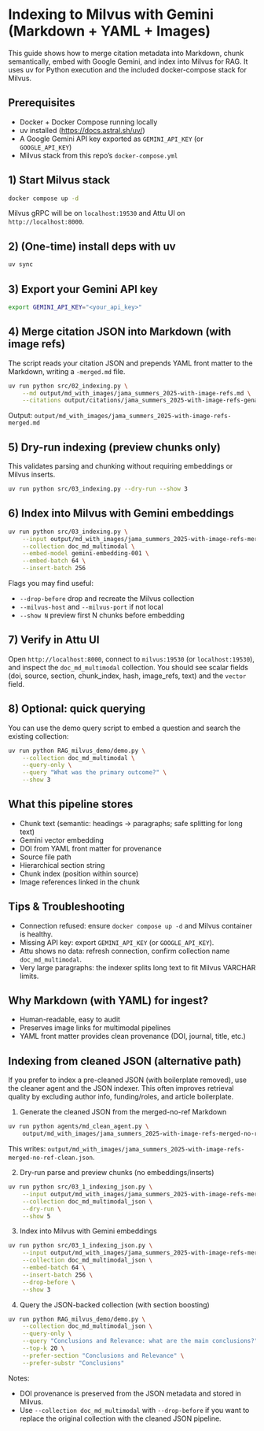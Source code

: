 # Indexing to Milvus with Gemini (Markdown + YAML + Images)

This guide shows how to merge citation metadata into Markdown, chunk semantically, embed with Google Gemini, and index into Milvus for RAG. It uses uv for Python execution and the included docker-compose stack for Milvus.

## Prerequisites
- Docker + Docker Compose running locally
- uv installed (https://docs.astral.sh/uv/)
- A Google Gemini API key exported as `GEMINI_API_KEY` (or `GOOGLE_API_KEY`)
- Milvus stack from this repo’s `docker-compose.yml`

## 1) Start Milvus stack
```bash
docker compose up -d
```

Milvus gRPC will be on `localhost:19530` and Attu UI on `http://localhost:8000`.

## 2) (One-time) install deps with uv
```bash
uv sync
```

## 3) Export your Gemini API key
```bash
export GEMINI_API_KEY="<your_api_key>"
```

## 4) Merge citation JSON into Markdown (with image refs)
The script reads your citation JSON and prepends YAML front matter to the Markdown, writing a `-merged.md` file.
```bash
uv run python src/02_indexing.py \
	--md output/md_with_images/jama_summers_2025-with-image-refs.md \
	--citations output/citations/jama_summers_2025-with-image-refs-genai.json
```
Output: `output/md_with_images/jama_summers_2025-with-image-refs-merged.md`

## 5) Dry-run indexing (preview chunks only)
This validates parsing and chunking without requiring embeddings or Milvus inserts.
```bash
uv run python src/03_indexing.py --dry-run --show 3
```

## 6) Index into Milvus with Gemini embeddings
```bash
uv run python src/03_indexing.py \
	--input output/md_with_images/jama_summers_2025-with-image-refs-merged-no-ref.md \
	--collection doc_md_multimodal \
	--embed-model gemini-embedding-001 \
	--embed-batch 64 \
	--insert-batch 256
```

Flags you may find useful:
- `--drop-before` drop and recreate the Milvus collection
- `--milvus-host` and `--milvus-port` if not local
- `--show N` preview first N chunks before embedding

## 7) Verify in Attu UI
Open `http://localhost:8000`, connect to `milvus:19530` (or `localhost:19530`), and inspect the `doc_md_multimodal` collection. You should see scalar fields (doi, source, section, chunk_index, hash, image_refs, text) and the `vector` field.

## 8) Optional: quick querying
You can use the demo query script to embed a question and search the existing collection:
```bash
uv run python RAG_milvus_demo/demo.py \
	--collection doc_md_multimodal \
	--query-only \
	--query "What was the primary outcome?" \
	--show 3
```

## What this pipeline stores
- Chunk text (semantic: headings → paragraphs; safe splitting for long text)
- Gemini vector embedding
- DOI from YAML front matter for provenance
- Source file path
- Hierarchical section string
- Chunk index (position within source)
- Image references linked in the chunk

## Tips & Troubleshooting
- Connection refused: ensure `docker compose up -d` and Milvus container is healthy.
- Missing API key: export `GEMINI_API_KEY` (or `GOOGLE_API_KEY`).
- Attu shows no data: refresh connection, confirm collection name `doc_md_multimodal`.
- Very large paragraphs: the indexer splits long text to fit Milvus VARCHAR limits.

## Why Markdown (with YAML) for ingest?
- Human-readable, easy to audit
- Preserves image links for multimodal pipelines
- YAML front matter provides clean provenance (DOI, journal, title, etc.)

## Indexing from cleaned JSON (alternative path)

If you prefer to index a pre-cleaned JSON (with boilerplate removed), use the cleaner agent and the JSON indexer. This often improves retrieval quality by excluding author info, funding/roles, and article boilerplate.

1) Generate the cleaned JSON from the merged-no-ref Markdown

```bash
uv run python agents/md_clean_agent.py \
	output/md_with_images/jama_summers_2025-with-image-refs-merged-no-ref.md
```

This writes: `output/md_with_images/jama_summers_2025-with-image-refs-merged-no-ref-clean.json`.

2) Dry-run parse and preview chunks (no embeddings/inserts)

```bash
uv run python src/03_1_indexing_json.py \
	--input output/md_with_images/jama_summers_2025-with-image-refs-merged-no-ref-clean.json \
	--collection doc_md_multimodal_json \
	--dry-run \
	--show 5
```

3) Index into Milvus with Gemini embeddings

```bash
uv run python src/03_1_indexing_json.py \
	--input output/md_with_images/jama_summers_2025-with-image-refs-merged-no-ref-clean.json \
	--collection doc_md_multimodal_json \
	--embed-batch 64 \
	--insert-batch 256 \
	--drop-before \
	--show 3
```

4) Query the JSON-backed collection (with section boosting)

```bash
uv run python RAG_milvus_demo/demo.py \
	--collection doc_md_multimodal_json \
	--query-only \
	--query "Conclusions and Relevance: what are the main conclusions?" \
	--top-k 20 \
	--prefer-section "Conclusions and Relevance" \
	--prefer-substr "Conclusions"
```

Notes:
- DOI provenance is preserved from the JSON metadata and stored in Milvus.
- Use `--collection doc_md_multimodal` with `--drop-before` if you want to replace the original collection with the cleaned JSON pipeline.

